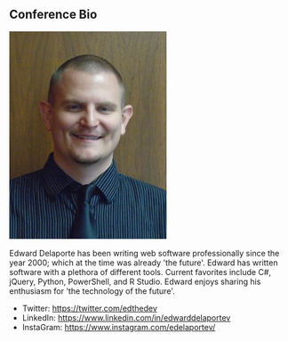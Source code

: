 ## Conference Bio

 ![Picture of Edward Delaporte](static/img/EdwardDelaporte.jpg "Picture of Edward Delaporte")

Edward Delaporte has been writing web software professionally since the year 2000; which at the time was already 'the future'. Edward has written software with a plethora of different tools. Current favorites include C#, jQuery, Python, PowerShell, and R Studio. Edward enjoys sharing his enthusiasm for 'the technology of the future'.

- Twitter: https://twitter.com/edthedev 
- LinkedIn: https://www.linkedin.com/in/edwarddelaportev 
- InstaGram: https://www.instagram.com/edelaportev/